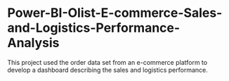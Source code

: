 # Power-BI-Olist-E-commerce-Sales-and-Logistics-Performance-Analysis
This project used the order data set from an e-commerce platform to develop a dashboard describing the sales and logistics  performance.
